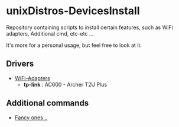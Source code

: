 # unixDistros-DevicesInstall
Repository containing scripts to install certain features, such as WiFi adapters, Additional cmd, etc-etc ... 

It's more for a personal usage, but feel free to look at it.

## Drivers
* [WiFi-Adapters](WiFi-Adapters/Wif_Ad.txt)
	* **tp-link** : AC600 - Archer T2U Plus

## Additional commands
* [Fancy ones ..](Fancy-Cmds/)







<!--- Boom --->
<!--- Given by Soraya as my test subject x) --->
